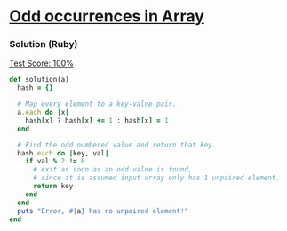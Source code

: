 # [Odd occurrences in Array](https://codility.com/programmers/lessons/2-arrays/)

### Solution (Ruby)
[Test Score: 100%](https://codility.com/demo/results/trainingRWKTN9-N9T/)

```rb
def solution(a)
  hash = {}

  # Map every element to a key-value pair.
  a.each do |x|
    hash[x] ? hash[x] += 1 : hash[x] = 1
  end

  # Find the odd numbered value and return that key.
  hash.each do |key, val|
    if val % 2 != 0
      # exit as soon as an odd value is found,
      # since it is assumed input array only has 1 unpaired element.
      return key
    end
  end
  puts "Error, #{a} has no unpaired element!"
end
```
